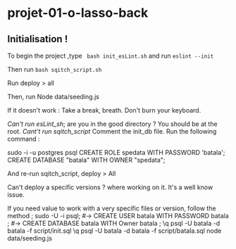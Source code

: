 # projet-01-o-lasso-back

## Initialisation !

To begin the project ,type   ``` bash init_esLint.sh```
 and run ``` eslint --init ```

Then run  ```bash sqitch_script.sh```

Run deploy > all

Then, run Node data/seeding.js

If it doesn't work :
Take a break, breath. Don't burn your keyboard.

*Can't run esLint_sh*; are you in the good directory ? You should be at the root.
*Cant't run sqitch_script*
Comment the init_db file. Run the following command :

sudo -i -u postgres psql
CREATE ROLE spedata WITH PASSWORD 'batala';
CREATE DATABASE "batala" WITH OWNER "spedata";

And re-run sqitch_script, deploy > All 

Can't deploy a specific versions ? where working on it. It's a well know issue.

 If you need value to work with a very specific files or version, follow the method ;
sudo -U -i psql;
#-> CREATE USER batala WITH PASSWORD batala ;
#-> CREATE DATABASE batala WITH Owner batala ;
\q
psql -U batala -d batala -f script/init.sql
\q
psql -U batala -d batala -f script/batala.sql
node data/seeding.js
